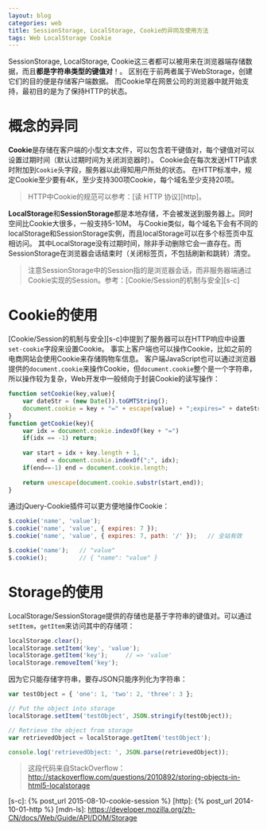 ```yaml
---
layout: blog
categories: web
title: SessionStorage, LocalStorage, Cookie的异同及使用方法
tags: Web LocalStorage Cookie
---
```


SessionStorage, LocalStorage, Cookie这三者都可以被用来在浏览器端存储数据，而且**都是字符串类型的键值对**！。
区别在于前两者属于WebStorage，创建它们的目的便是存储客户端数据。
而Cookie早在网景公司的浏览器中就开始支持，最初目的是为了保持HTTP的状态。

# 概念的异同

**Cookie**是存储在客户端的小型文本文件，可以包含若干键值对，每个键值对可以设置过期时间（默认过期时间为关闭浏览器时）。
Cookie会在每次发送HTTP请求时附加到`Cookie`头字段，服务器以此得知用户所处的状态。
在HTTP标准中，规定Cookie至少要有4K，至少支持300项Cookie，每个域名至少支持20项。

> HTTP中Cookie的规范可以参考：[读 HTTP 协议][http]。

**LocalStorage**和**SessionStorage**都是本地存储，不会被发送到服务器上。同时空间比Cookie大很多，一般支持5-10M。
与Cookie类似，每个域名下会有不同的localStorage和SessionStorage实例，而且localStorage可以在多个标签页中互相访问。
其中LocalStorage没有过期时间，除非手动删除它会一直存在。而SessionStorage在浏览器会话结束时（关闭标签页，不包括刷新和跳转）清空。

> 注意SessionStorage中的Session指的是浏览器会话，而非服务器端通过Cookie实现的Session。参考：[Cookie/Session的机制与安全][s-c]

<!--more-->

# Cookie的使用

[Cookie/Session的机制与安全][s-c]中提到了服务器可以在HTTP响应中设置`set-cookie`字段来设置Cookie。
事实上客户端也可以操作Cookie，比如之前的电商网站会使用Cookie来存储购物车信息。
客户端JavaScript也可以通过浏览器提供的`document.cookie`来操作Cookie，但`document.cookie`整个是一个字符串，
所以操作较为复杂，Web开发中一般倾向于封装Cookie的读写操作：

```javascript
function setCookie(key,value){
    var dateStr = (new Date()).toGMTString();
    document.cookie = key + "=" + escape(value) + ";expires=" + dateStr;
}
function getCookie(key){
    var idx = document.cookie.indexOf(key + "=")
    if(idx == -1) return;
    
    var start = idx + key.length + 1,
        end = document.cookie.indexOf(";", idx);
    if(end==-1) end = document.cookie.length;
    
    return unescape(document.cookie.substr(start,end));
}
```

通过jQuery-Cookie插件可以更方便地操作Cookie：

```javascript
$.cookie('name', 'value');  
$.cookie('name', 'value', { expires: 7 });  
$.cookie('name', 'value', { expires: 7, path: '/' });   // 全站有效

$.cookie('name');   // "value"
$.cookie();         // { "name": "value" }
```

# Storage的使用

LocalStorage/SessionStorage提供的存储也是基于字符串的键值对。可以通过`setItem`，`getItem`来访问其中的存储项：

```javascript
localStorage.clear();
localStorage.setItem('key', 'value');
localStorage.getItem('key');     // => 'value'
localStorage.removeItem('key');
```

因为它只能存储字符串，要存JSON只能序列化为字符串：

```javascript
var testObject = { 'one': 1, 'two': 2, 'three': 3 };

// Put the object into storage
localStorage.setItem('testObject', JSON.stringify(testObject));

// Retrieve the object from storage
var retrievedObject = localStorage.getItem('testObject');

console.log('retrievedObject: ', JSON.parse(retrievedObject));
```

> 这段代码来自StackOverflow： http://stackoverflow.com/questions/2010892/storing-objects-in-html5-localstorage

[s-c]: {% post_url 2015-08-10-cookie-session %}
[http]: {% post_url 2014-10-01-http %}
[mdn-ls]: https://developer.mozilla.org/zh-CN/docs/Web/Guide/API/DOM/Storage
